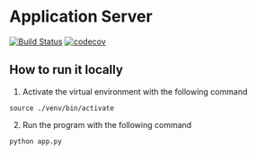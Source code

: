 # Application Server


[![Build Status](https://travis-ci.org/taller2-2c2018/applicationServer.svg?branch=master)](https://travis-ci.org/taller2-2c2018/applicationServer)
[![codecov](https://codecov.io/gh/taller2-2c2018/applicationServer/branch/master/graph/badge.svg)](https://codecov.io/gh/taller2-2c2018/applicationServer)


## How to run it locally

1. Activate the virtual environment with the following command
```
source ./venv/bin/activate
```

2. Run the program with the following command
```
python app.py
```